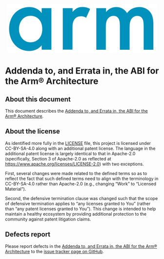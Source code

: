 <div align="center">
   <img src="Arm_logo_blue_RGB.svg" />
</div>

# Addenda to, and Errata in, the ABI for the Arm® Architecture


## About this document

This document describes the [Addenda to, and Errata in, the ABI for the Arm®
Architecture](addenda32.rst).

## About the license

As identified more fully in the [LICENSE](LICENSE) file, this project
is licensed under CC-BY-SA-4.0 along with an additional patent
license.  The language in the additional patent license is largely
identical to that in Apache-2.0 (specifically, Section 3 of Apache-2.0
as reflected at https://www.apache.org/licenses/LICENSE-2.0) with two
exceptions.

First, several changes were made related to the defined terms so as to
reflect the fact that such defined terms need to align with the
terminology in CC-BY-SA-4.0 rather than Apache-2.0 (e.g., changing
“Work” to “Licensed Material”).

Second, the defensive termination clause was changed such that the
scope of defensive termination applies to “any licenses granted to
You” (rather than “any patent licenses granted to You”).  This change
is intended to help maintain a healthy ecosystem by providing
additional protection to the community against patent litigation
claims.

## Defects report

Please report defects in the [Addenda to, and Errata in, the ABI for the Arm®
Architecture](addenda32.rst) to the [issue tracker page on
GitHub](https://github.com/ARM-software/abi-aa/issues).
